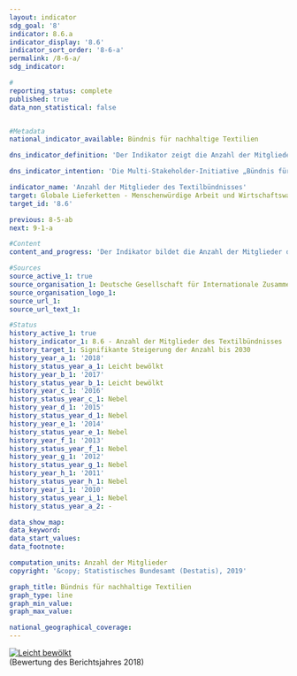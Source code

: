 ```yaml
---                   
layout: indicator                   
sdg_goal: '8'                   
indicator: 8.6.a                   
indicator_display: '8.6'                   
indicator_sort_order: '8-6-a'                   
permalink: /8-6-a/                   
sdg_indicator:                    

#                   
reporting_status: complete                   
published: true                   
data_non_statistical: false                   


#Metadata                   
national_indicator_available: Bündnis für nachhaltige Textilien                   

dns_indicator_definition: 'Der Indikator zeigt die Anzahl der Mitglieder des Bündnisses für nachhaltige Textilien (Textilbündnis).<sub> Text aus dem Indikatorenbericht 2018</sub>'                   

dns_indicator_intention: 'Die Multi-Stakeholder-Initiative „Bündnis für nachhaltige Textilien“ wurde 2014 gegründet. Das Textilbündnis strebt an, die sozialen, ökologischen und ökonomischen Rahmenbedingungen in den Produktionsländern zu verbessern. Daher soll die Anzahl der Mitglieder des Textilbündnisses, die Maßnahmen zur Verbesserung der Bedingungen und Einhaltung der sozialen und ökologischen Bündnisstandards in ihrer gesamten Lieferkette nachweislich einführen und darüber berichten, signifikant gesteigert werden.<sub> Text aus dem Indikatorenbericht 2018</sub>'                   

indicator_name: 'Anzahl der Mitglieder des Textilbündnisses'                   
target: Globale Lieferketten - Menschenwürdige Arbeit und Wirtschaftswachstum                   
target_id: '8.6'                   

previous: 8-5-ab                   
next: 9-1-a                   

#Content                    
content_and_progress: 'Der Indikator bildet die Anzahl der Mitglieder des Textilbündnisses ab. Als Multi-Stakeholder- Initiative gehören dem Textilbündnis Mitglieder aus den Anspruchsgruppen Wirtschaft, Verbände, Gewerkschaften, Nichtregierungsorganisationen, Standardorganisationen und der Bundesregierung an. Aufbauend auf gemeinsam definierten Bündnisstandards verpflichtet sich jedes Mitglied mit dem Beitritt zum Textilbündnis, Maßnahmen für eine kontinuierliche Verbesserung der Bedingungen und Einhaltung der sozialen und ökologischen Bündnisstandards in ihrer gesamten Lieferkette umzusetzen. Hierfür erarbeiten alle Mitglieder jährlich individuelle Maßnahmenpläne (Roadmaps). Anschließend erfolgt eine Plausibilitätsprüfung (logischer Abgleich) der Roadmaps durch eine unabhängige Instanz. Seit 2017 ist die Erstellung der Maßnahmenpläne verpflichtend und seit 2018 müssen diese auch öffentlich zugänglich sein. Ab 2019 ist zudem die obligatorische Veröffentlichung entsprechender Fortschrittsberichte geplant. <br><br>In seinem Gründungsjahr 2014 sind dem Textilbündnis 59 Mitglieder beigetreten. Bis Ende 2016 hat sich die Anzahl der Mitglieder mit einem Höchststand von 188 Mitgliedern mehr als verdreifacht. Jedoch gab es seit der verpflichtenden Erstellung von Maßnahmenplänen sowohl Ausschlüsse als auch mehrere Austritte aus dem Textilbündnis. So wurden einerseits Mitglieder ausgeschlossen, die ihren Berichtspflichten nicht nachgekommen sind. Andererseits sind Mitglieder mit Verweis auf den Aufwand oder unzureichende Relevanz ausgetreten, sodass sich die Anzahl der Mitglieder Ende September 2018 auf insgesamt 130 belief. Von den ursprünglichen Gründungsmitgliedern (Zeitraum Oktober bis November 2014) waren bis Ende September 2018 noch 34 Mitglied im Textilbündnis. Im Durchschnitt der letzten vier Jahre hat sich die Anzahl der Mitglieder in eine positve Richtung entwickelt. <br><br>Ende September 2018 waren 82 der Mitglieder der Anspruchsgruppe Wirtschaft zugeordnet, wobei es sich bei einem Mitglied um ein sogenanntes assoziiertes Mitglied ohne Niederlassung in Deutschland handelt. 49 der 82 Unternehmen (59,8&nbsp;%) waren 2016 entsprechend einer Sonderauswertung aus dem statistischen Unternehmensregister des Statistischen Bundesamtes schwerpunktmäßig dem Einzel- und Großhandel zugehörig, jedoch nicht durchgängig Wirtschaftsbereichen mit dem Haupttätigkeitsfeld Textilien und Bekleidung. Diese verzeichneten in 2016 einen Umsatz von 31,5 Milliarden Euro im Einzelhandel bzw. 7,4 Milliarden Euro im Großhandel. Insgesamt betrug 2016 laut den Handelsstatistiken des Statistischen Bundesamtes der Gesamtumsatz des Einzelhandels 537,5 Milliarden Euro und der Gesamtumsatz des Großhandels 1&nbsp;164,6 Milliarden Euro. Davon wurden durch Unternehmen, die dem Einzelhandel zugeordnet waren, etwa 10,7&nbsp;% mit den Waren Bekleidung, Textilien (ohne Teppiche) sowie Vorhänge und Gardinen erwirtschaftet. Der Anteil im Großhandel mit den genannten Waren betrug 2,7&nbsp;%. <br><br>Weitere 21 Unternehmen der Anspruchsgruppe Wirtschaft waren dem Verarbeitenden Gewerbe zugerechnet, während 8 schwerpunktmäßig den unternehmens- oder haushaltsnahen Dienstleistungsbereichen zugeordnet waren. Insgesamt verzeichneten diese – nach einer Sonderauswertung aus dem Unternehmensregister des Statistischen Bundesamtes – einen Gesamtumsatz von 3,8 Milliarden Euro mit Waren und Dienstleistungen. Eine prozentuale Aufteilung des Umsatzes mit Textilien und Bekleidung für die oben genannten Wirtschaftsbereiche kann nicht vorgenommen werden.<sub> Text aus dem Indikatorenbericht 2018</sub>'                   

#Sources
source_active_1: true                           
source_organisation_1: Deutsche Gesellschaft für Internationale Zusammenarbeit (GIZ) GmbH                           
source_organisation_logo_1:                            
source_url_1:                            
source_url_text_1:                            

#Status                   
history_active_1: true                   
history_indicator_1: 8.6 - Anzahl der Mitglieder des Textilbündnisses                   
history_target_1: Signifikante Steigerung der Anzahl bis 2030
history_year_a_1: '2018'                           
history_status_year_a_1: Leicht bewölkt
history_year_b_1: '2017'                           
history_status_year_b_1: Leicht bewölkt
history_year_c_1: '2016'                           
history_status_year_c_1: Nebel
history_year_d_1: '2015'                           
history_status_year_d_1: Nebel
history_year_e_1: '2014'                           
history_status_year_e_1: Nebel
history_year_f_1: '2013'                           
history_status_year_f_1: Nebel
history_year_g_1: '2012'                           
history_status_year_g_1: Nebel
history_year_h_1: '2011'                           
history_status_year_h_1: Nebel
history_year_i_1: '2010'                           
history_status_year_i_1: Nebel
history_status_year_a_2: -

data_show_map:                    
data_keyword:                    
data_start_values:                    
data_footnote:                    

computation_units: Anzahl der Mitglieder                   
copyright: '&copy; Statistisches Bundesamt (Destatis), 2019'                   

graph_title: Bündnis für nachhaltige Textilien                   
graph_type: line                   
graph_min_value:                    
graph_max_value:                    

national_geographical_coverage:                    
---
```

<div>                           
  <div class="my-header">                           
    <a href="https://nachhaltige-entwicklung-deutschland.github.io/open-sdg-site-starter/status/"><img src="https://g205sdgs.github.io/sdg-indicators/public/Wettersymbole/Leicht bewölkt.png" alt="Leicht bewölkt" />                           
    </a>                           
  </div>
  <div class="my-header-note">
    <span>(Bewertung des Berichtsjahres 2018)</span>
  </div>                           
</div>